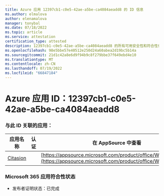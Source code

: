 ```yaml
---
title: Azure 应用 12397cb1-c0e5-42ae-a5be-ca4084aeadd8 的 ID 信息
ms.author: elmalova
author: elenamalova
manager: tonybal
ms.date: 07/18/2022
ms.topic: article
ms.service: attestation
certification_type: attested
description: 12397cb1-c0e5-42ae-a5be-ca4084aeadd8 的所有可用安全性和符合性信息信息。
ms.openlocfilehash: 98e5bbe57e40512e250d24a60abea2d19bc5b14a
ms.sourcegitcommit: 21d1c42a8e6d9f94b9c8f279bbe37f649ebd4e10
ms.translationtype: MT
ms.contentlocale: zh-CN
ms.lasthandoff: 07/19/2022
ms.locfileid: "66847184"
---
```

# <a name="azure-app-id-12397cb1-c0e5-42ae-a5be-ca4084aeadd8"></a>Azure 应用 ID：12397cb1-c0e5-42ae-a5be-ca4084aeadd8


### <a name="apps-associated-with-this-id"></a>与此 ID 关联的应用：
| **应用名称** | **认证** | **在 AppSource 中查看** |
|--------------|---------------|-----------------------|
| [Citasion](../forward/WA200003530.md) |  | [https://appsource.microsoft.com/product/office/WA200003530](https://appsource.microsoft.com/product/office/WA200003530) |

### <a name="microsoft-365-app-compliance-status"></a>Microsoft 365 应用符合性状态
- 发布者证明状态：已完成
